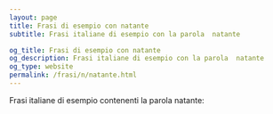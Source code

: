 ```yaml
---
layout: page
title: Frasi di esempio con natante 
subtitle: Frasi italiane di esempio con la parola  natante

og_title: Frasi di esempio con natante 
og_description: Frasi italiane di esempio con la parola  natante
og_type: website
permalink: /frasi/n/natante.html
---
```


Frasi italiane di esempio contenenti la parola natante:


